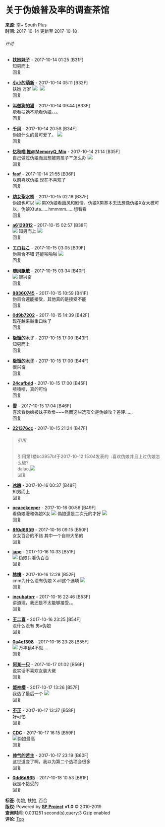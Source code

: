 # 关于伪娘普及率的调查茶馆

**来源**: 南+ South Plus  
**时间**: 2017-10-14 更新至 2017-10-18

###### 评论

- [**扶她妹子**](u.php?action=show&uid=216405) - 2017-10-14 01:25 \[B31F\]  
知男而上  
回复

- [**小小的萌新**](u.php?action=show&uid=768215) - 2017-10-14 05:11 \[B32F\]  
扶她 万岁 ![](images/post/smile/smallface/face056.jpg)  ![](images/post/smile/smallface/face076.jpg)  
回复

- [**叫做狗的猫**](u.php?action=show&uid=649227) - 2017-10-14 09:44 \[B33F\]  
能看扶她不能看伪娘。。。  
回复

- [**千风**](u.php?action=show&uid=543082) - 2017-10-14 20:58 \[B34F\]  
伪娘什么的最可爱了。 ![](images/post/smile/smallface/face111.jpg)  
回复

- [**忆秋喵 推@MemoryQ\_Mio**](u.php?action=show&uid=399873) - 2017-10-14 21:14 \[B35F\]  
自己做过伪娘而且想被男孩子艹怎么办 ![](images/post/smile/smallface/face108.jpg)  
回复

- [**fasf**](u.php?action=show&uid=79078) - 2017-10-14 21:55 \[B36F\]  
以前喜欢伪娘 现在不喜欢了  
回复

- [**幼女聖水桶**](u.php?action=show&uid=263491) - 2017-10-15 02:16 \[B37F\]  
伪娘也可以 ![](images/post/smile/smallface/face077.gif) 男X伪娘看画风和剧情，伪娘X男基本无法想像伪娘X女大概可以，伪娘Xfuta……hmmmm……想看看  
回复

- [**a6129812**](u.php?action=show&uid=56295) - 2017-10-15 02:57 \[B38F\]  
![](images/post/smile/smallface/face040.jpg) 知男而上 ![](images/post/smile/smallface/face108.jpg)  
回复

- [**エロねこ**](u.php?action=show&uid=35470) - 2017-10-15 03:05 \[B39F\]  
伪百合不错 还能啪啪啪 ![](images/post/smile/smallface/face077.gif)  
回复

- [**随风飘散**](u.php?action=show&uid=802438) - 2017-10-15 03:34 \[B40F\]  
![](images/post/smile/smallface/face113.jpg) 很兴奋  
回复

- [**88360745**](u.php?action=show&uid=869421) - 2017-10-15 10:59 \[B41F\]  
伪百合還能接受，其他真的是接受不能  
回复

- [**0d9b7202**](u.php?action=show&uid=835859) - 2017-10-15 14:39 \[B42F\]  
现在越来越重口味了  
回复

- [**极饿的木子**](u.php?action=show&uid=473371) - 2017-10-15 17:00 \[B43F\]  
知男而上  
回复

- [**极饿的木子**](u.php?action=show&uid=473371) - 2017-10-15 17:00 \[B44F\]  
很兴奋  
回复

- [**24cafbdd**](u.php?action=show&uid=29006) - 2017-10-15 17:00 \[B45F\]  
啧啧啧，真的可怕  
回复

- [**雪**](u.php?action=show&uid=298685) - 2017-10-15 17:04 \[B46F\]  
喜欢看伪娘被妹子欺负~~~然而这些选项全是伪娘攻？差评……  
回复

- [**221376cc**](u.php?action=show&uid=840447) - 2017-10-15 21:24 \[B47F\]  
> ###### 引用  
> 引用第1楼bc3957bf于2017-10-12 15:04发表的  :喜欢伪娘并且上过伪娘怎么破?  
> dalao,![](images/post/smile/smallface/face108.jpg)  
> 回复

- [**冰魄**](u.php?action=show&uid=464347) - 2017-10-16 00:37 \[B48F\]  
知男而上  
回复

- [**peacekeeper**](u.php?action=show&uid=69566) - 2017-10-16 00:56 \[B49F\]  
看偽娘漫和偽娘X女 ![](images/post/smile/smallface/face077.gif) 偽娘還是二次元的才好 ![](images/post/smile/smallface/face108.jpg)  
回复

- [**8f0d6959**](u.php?action=show&uid=342418) - 2017-10-16 09:15 \[B50F\]  
女女百合的不错 其中一个自带大吊的  
回复

- [**jape**](u.php?action=show&uid=860939) - 2017-10-16 10:33 \[B51F\]  
![](images/post/smile/smallface/face040.jpg) 伪娘只看伪百合  
回复

- [**林檎**](u.php?action=show&uid=322337) - 2017-10-16 12:28 \[B52F\]  
cnm为什么没有伪娘 X all这个选项 ![](images/post/smile/smallface/face040.jpg)  
回复

- [**incubatorr**](u.php?action=show&uid=562366) - 2017-10-16 22:46 \[B53F\]  
讲道理，我还是不太能够接受。。  
回复

- [**王二喜**](u.php?action=show&uid=408715) - 2017-10-16 23:25 \[B54F\]  
没什么没有 男x伪娘  
回复

- [**0a4ef398**](u.php?action=show&uid=526264) - 2017-10-16 23:28 \[B55F\]  
![](images/post/smile/smallface/face064.jpg) 万华镜4不就....  
回复

- [**阿某一只**](u.php?action=show&uid=212895) - 2017-10-17 01:02 \[B56F\]  
说实话不喜欢女装大佬  
回复

- [**姬神樱**](u.php?action=show&uid=827990) - 2017-10-17 13:26 \[B57F\]  
我选了最后一个 ![](images/post/smile/smallface/face040.jpg)  
回复

- [**不正**](u.php?action=show&uid=770913) - 2017-10-17 13:37 \[B58F\]  
好可怕  
回复

- [**CDC**](u.php?action=show&uid=470081) - 2017-10-17 16:15 \[B59F\]  
![](images/post/smile/smallface/face076.jpg)伪娘最高  
回复

- [**帅气的苦主**](u.php?action=show&uid=313552) - 2017-10-17 23:19 \[B60F\]  
这世道变了啊，我以为第二个选项会很多  
回复

- [**0dd6d865**](u.php?action=show&uid=228402) - 2017-10-18 10:53 \[B61F\]  
我是不接受的  
回复

**标签**: 伪娘, 扶她, 百合  
**版权**: Powered by [**SP Project**](/) **v1.0** © 2010-2019  
**查询时间**: 0.031251 second(s),query:3 Gzip enabled  
**评论**: [Top](#0)